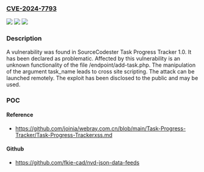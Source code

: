 ### [CVE-2024-7793](https://cve.mitre.org/cgi-bin/cvename.cgi?name=CVE-2024-7793)
![](https://img.shields.io/static/v1?label=Product&message=Task%20Progress%20Tracker&color=blue)
![](https://img.shields.io/static/v1?label=Version&message=%3D%201.0%20&color=brighgreen)
![](https://img.shields.io/static/v1?label=Vulnerability&message=CWE-79%20Cross%20Site%20Scripting&color=brighgreen)

### Description

A vulnerability was found in SourceCodester Task Progress Tracker 1.0. It has been declared as problematic. Affected by this vulnerability is an unknown functionality of the file /endpoint/add-task.php. The manipulation of the argument task_name leads to cross site scripting. The attack can be launched remotely. The exploit has been disclosed to the public and may be used.

### POC

#### Reference
- https://github.com/joinia/webray.com.cn/blob/main/Task-Progress-Tracker/Task-Progress-Trackerxss.md

#### Github
- https://github.com/fkie-cad/nvd-json-data-feeds

